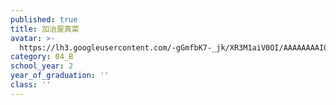 ```yaml
---
published: true
title: 加治屋真菜
avatar: >-
  https://lh3.googleusercontent.com/-gGmfbK7-_jk/XR3M1aiV0OI/AAAAAAAAI0A/YNBEjNzCE9EmUgHQo-1jL5X9r7PwbDzLQCLcBGAs/IMG_5216.JPG
category: 04_B
school_year: 2
year_of_graduation: ''
class: ''
---
```


